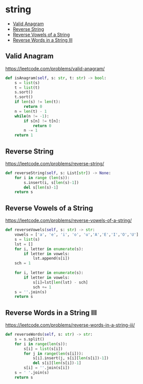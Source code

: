 # string

+ [Valid Anagram](#valid-anagram)
+ [Reverse String](#reverse-string)
+ [Reverse Vowels of a String](#reverse-vowels-of-a-string)
+ [Reverse Words in a String III](#reverse-words-in-a-string-III)

## Valid Anagram


https://leetcode.com/problems/valid-anagram/

```python
def isAnagram(self, s: str, t: str) -> bool:
    s = list(s)
    t = list(t)
    s.sort()
    t.sort()
    if len(s) != len(t):
        return 0
    n = len(t) - 1
    while(n != -1):
        if s[n] != t[n]:
            return 0
        n -= 1
    return 1
```

## Reverse String


https://leetcode.com/problems/reverse-string/

```python
def reverseString(self, s: List[str]) -> None:
    for i in range (len(s)):
        s.insert(i, s[len(s)-1])
        del s[len(s)-1]
    return s
```

## Reverse Vowels of a String


https://leetcode.com/problems/reverse-vowels-of-a-string/

```python
def reverseVowels(self, s: str) -> str:
    vowels = ['a', 'e', 'i', 'o', 'u','A','E','I','O','U']
    s = list(s)
    lst = []
    for i, letter in enumerate(s):
        if letter in vowels:
            lst.append(s[i])
    sch = 1
    
    for i, letter in enumerate(s):
        if letter in vowels:
            s[i]=lst[len(lst) - sch]
            sch += 1
    s = ''.join(s)
    return s
```

## Reverse Words in a String III


https://leetcode.com/problems/reverse-words-in-a-string-iii/

```python
def reverseWords(self, s: str) -> str:
    s = s.split()
    for i in range(len(s)):
        s[i] = list(s[i])
        for j in range(len(s[i])):
            s[i].insert(j, s[i][len(s[i])-1])
            del s[i][len(s[i])-1]
        s[i] = ''.join(s[i])
    s = ' '.join(s)
    return s
```
